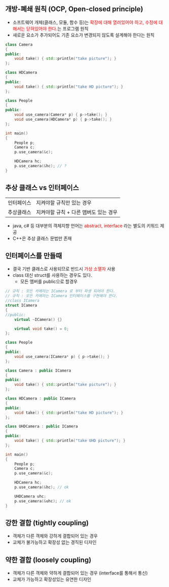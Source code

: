 <style>
r { color: Red }
o { color: Orange }
g { color: Green }
</style>

## 개방-폐쇄 원칙 (OCP, Open-closed principle)
- 소프트웨어 개체(클래스, 모듈, 함수 등)는 <r>확장에 대해 열러있어야 하고, 수정에 대해서는 닫혀있어야 한다.</r>는 프로그램 원칙
- 새로운 요소가 추가되어도 기존 요소가 변경되지 않도록 설계해야 한다는 원칙

```c++
class Camera
{
public:
	void take() { std::println("take picture"); }
};

class HDCamera
{
public:
	void take() { std::println("take HD picture"); }
};

class People
{
public:
	void use_camera(Camera* p) { p->take(); }
	void use_camera(HDCamera* p) { p->take(); }
};

int main()
{
	People p;
	Camera c;
	p.use_camera(&c);

	HDCamera hc;
	p.use_camera(&hc); // ?
}
```

## 추상 클래스 vs 인터페이스
|||
|--|--|
|인터페이스|지켜야할 규칙만 있는 경우|
|추상클래스|지켜야할 규칙 + 다른 맴버도 있는 경우|

- java, c# 등 대부분의 객체지향 언어는 <r>abstract, interface</r> 라는 별도의 키워드 제공
- C++은 추상 클래스 문법만 존재

## 인터페이스를 만들때
- 결국 기반 클래스로 사용되므로 반드시 <r>가상 소멸자</r> 사용
- class 대신 struct를 사용하는 경우도 있다.
  - 모든 멤버를 public으로 할경우

```c++
// 규칙 : 모든 카메라는 ICamera 로 부터 파생 되어야 한다.
// 규칙 : 모든 카메라는 ICamera 인터페이스를 구현해야 한다.
//class ICamera
struct ICamera
{	
//public:
	virtual ~ICamera() {}

	virtual void take() = 0;	
};

class People
{
public:
	void use_camera(ICamera* p) { p->take(); }
};

class Camera : public ICamera
{
public:
	void take() { std::println("take picture"); }
};

class HDCamera : public ICamera
{
public:
	void take() { std::println("take HD picture"); }
};

class UHDCamera : public ICamera
{
public:
	void take() { std::println("take UHD picture"); }
};

int main()
{
	People p;
	Camera c;
	p.use_camera(&c);

	HDCamera hc;
	p.use_camera(&hc); // ok

	UHDCamera uhc;
	p.use_camera(&uhc); // ok
}
```

## 강한 결합 (tightly coupling)
- 객체가 다른 객체와 강하게 결합되어 있는 경우
- 교체가 불가능하고 확장성 없는 경직된 디자인

## 약한 결합 (loosely coupling)
- 객체가 다른 객체와 약하게 결합되어 있는 경우 (interface를 통해서 통신)
- 교체가 가능하고 확장성있는 유연한 디자인



